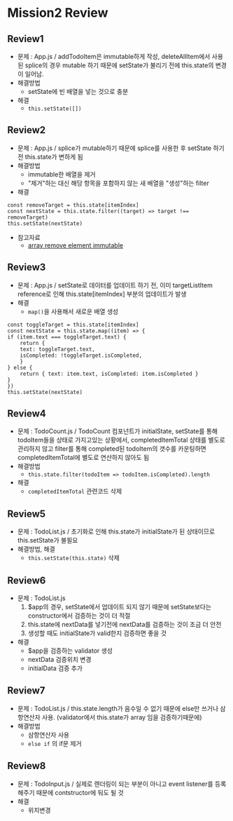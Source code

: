 # Mission2 Review

## Review1

- 문제 : App.js / addTodoItem은 immutable하게 작성, deleteAllItem에서 사용된 splice의 경우 mutable 하기 때문에 setState가 불리기 전에 this.state의 변경이 일어남.
- 해결방법
  - setState에 빈 배열을 넣는 것으로 충분
- 해결
  - `this.setState([])`

## Review2

- 문제 : App.js / splice가 mutable하기 때문에 splice를 사용한 후 setState 하기전 this.state가 변하게 됨
- 해결방법
  - immutable한 배열을 제거
  - "제거"하는 대신 해당 항목을 포함하지 않는 새 배열을 "생성"하는 filter
- 해결

```
const removeTarget = this.state[itemIndex]
const nextState = this.state.filter((target) => target !== removeTarget)
this.setState(nextState)
```

- 참고자료
  - [array remove element immutable](https://ultimatecourses.com/blog/remove-specific-item-from-array-javascript)

## Review3

- 문제 : App.js / setState로 데이터를 업데이트 하기 전, 이미 targetListItem reference로 인해 this.state[itemIndex] 부분의 업데이트가 발생
- 해결
  - `map()`을 사용해서 새로운 배열 생성

```
const toggleTarget = this.state[itemIndex]
const nextState = this.state.map((item) => {
if (item.text === toggleTarget.text) {
    return {
    text: toggleTarget.text,
    isCompleted: !toggleTarget.isCompleted,
    }
} else {
    return { text: item.text, isCompleted: item.isCompleted }
}
})
this.setState(nextState)
```

## Review4

- 문제 : TodoCount.js / TodoCount 컴포넌트가 initialState, setState를 통해 todoItem들을 상태로 가지고있는 상황에서, completedItemTotal 상태를 별도로 관리하지 않고 filter를 통해 completed된 todoItem의 갯수를 카운팅하면 completedItemTotal에 별도로 연산하지 않아도 됨
- 해결방법
  - `this.state.filter(todoItem => todoItem.isCompleted).length`
- 해결
  - `completedItemTotal` 관련코드 삭제

## Review5

- 문제 : TodoList.js / 초기화로 인해 this.state가 initialState가 된 상태이므로 this.setState가 불필요
- 해결방법, 해결
  - `this.setState(this.state)` 삭제

## Review6

- 문제 : TodoList.js
  1. $app의 경우, setState에서 업데이트 되지 않기 때문에 setState보다는 constructor에서 검증하는 것이 더 적절
  2. this.state에 nextData를 넣기전에 nextData를 검증하는 것이 조금 더 안전
  3. 생성할 때도 initialState가 valid한지 검증하면 좋을 것
- 해결
  - $app을 검증하는 validator 생성
  - nextData 검증위치 변경
  - initialData 검증 추가

## Review7

- 문제 : TodoList.js / this.state.length가 음수일 수 없기 때문에 else만 쓰거나 삼항연산자 사용. (validator에서 this.state가 array 임을 검증하기때문에)
- 해결방법
  - 삼항연산자 사용
  - `else if` 의 if문 제거

## Review8

- 문제 : TodoInput.js / 실제로 렌더링이 되는 부분이 아니고 event listener를 등록해주기 때문에 contstructor에 둬도 될 것
- 해결
  - 위치변경
